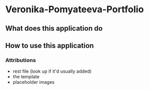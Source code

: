 # Veronika-Pomyateeva-Portfolio

## What does this application do

## How to use this application

### Attributions
- rest file (look up if it'd usually added)
- the template
- placeholder images

